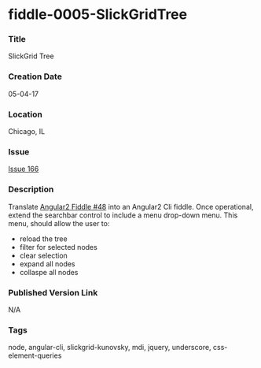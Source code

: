 fiddle-0005-SlickGridTree
======


### Title

SlickGrid Tree


### Creation Date

05-04-17


### Location

Chicago, IL


### Issue

[Issue 166](https://github.com/bradyhouse/house/issues/166)


### Description

Translate [Angular2 Fiddle #48](https://github.com/bradyhouse/house/tree/master/fiddles/angular2/fiddle-0048-SlickGridTree)
into an Angular2 Cli fiddle.  Once operational, extend the searchbar control to include a menu drop-down menu. This menu,
should allow the user to:

  * reload the tree
  * filter for selected nodes
  * clear selection
  * expand all nodes
  * collaspe all nodes


### Published Version Link

N/A


### Tags

node, angular-cli, slickgrid-kunovsky, mdi, jquery, underscore, css-element-queries
